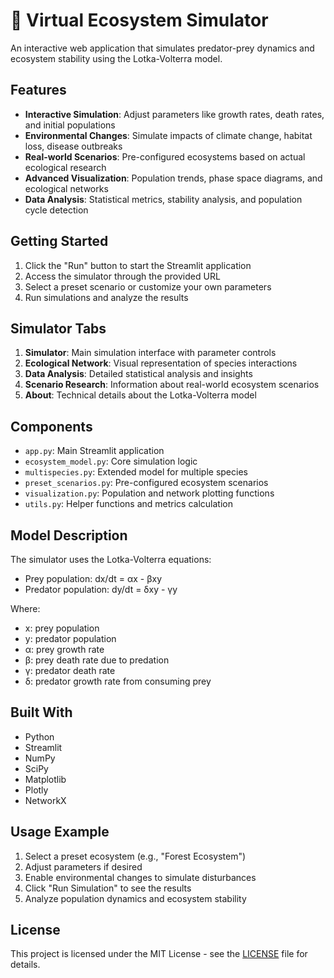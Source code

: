 
# 🌿 Virtual Ecosystem Simulator

An interactive web application that simulates predator-prey dynamics and ecosystem stability using the Lotka-Volterra model.

## Features

- **Interactive Simulation**: Adjust parameters like growth rates, death rates, and initial populations
- **Environmental Changes**: Simulate impacts of climate change, habitat loss, disease outbreaks
- **Real-world Scenarios**: Pre-configured ecosystems based on actual ecological research
- **Advanced Visualization**: Population trends, phase space diagrams, and ecological networks
- **Data Analysis**: Statistical metrics, stability analysis, and population cycle detection

## Getting Started

1. Click the "Run" button to start the Streamlit application
2. Access the simulator through the provided URL
3. Select a preset scenario or customize your own parameters
4. Run simulations and analyze the results

## Simulator Tabs

1. **Simulator**: Main simulation interface with parameter controls
2. **Ecological Network**: Visual representation of species interactions
3. **Data Analysis**: Detailed statistical analysis and insights
4. **Scenario Research**: Information about real-world ecosystem scenarios
5. **About**: Technical details about the Lotka-Volterra model

## Components

- `app.py`: Main Streamlit application
- `ecosystem_model.py`: Core simulation logic
- `multispecies.py`: Extended model for multiple species
- `preset_scenarios.py`: Pre-configured ecosystem scenarios
- `visualization.py`: Population and network plotting functions
- `utils.py`: Helper functions and metrics calculation

## Model Description

The simulator uses the Lotka-Volterra equations:
- Prey population: dx/dt = αx - βxy
- Predator population: dy/dt = δxy - γy

Where:
- x: prey population
- y: predator population
- α: prey growth rate
- β: prey death rate due to predation
- γ: predator death rate
- δ: predator growth rate from consuming prey

## Built With

- Python
- Streamlit
- NumPy
- SciPy
- Matplotlib
- Plotly
- NetworkX

## Usage Example

1. Select a preset ecosystem (e.g., "Forest Ecosystem")
2. Adjust parameters if desired
3. Enable environmental changes to simulate disturbances
4. Click "Run Simulation" to see the results
5. Analyze population dynamics and ecosystem stability

## License

This project is licensed under the MIT License - see the [LICENSE](LICENSE) file for details.
